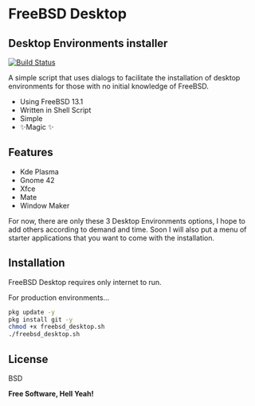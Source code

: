 # FreeBSD Desktop
## Desktop Environments installer

[![Build Status](https://travis-ci.org/joemccann/dillinger.svg?branch=master)](https://travis-ci.org/joemccann/dillinger)

A simple script that uses dialogs to facilitate the installation of desktop environments for those with no initial knowledge of FreeBSD.

- Using FreeBSD 13.1
- Written in Shell Script
- Simple
- ✨Magic ✨

## Features

- Kde Plasma
- Gnome 42
- Xfce
- Mate
- Window Maker

For now, there are only these 3 Desktop Environments options, I hope to add others according to demand and time.
Soon I will also put a menu of starter applications that you want to come with the installation.

## Installation

FreeBSD Desktop requires only internet to run.

For production environments...

```sh
pkg update -y
pkg install git -y
chmod +x freebsd_desktop.sh
./freebsd_desktop.sh
```

## License

BSD

**Free Software, Hell Yeah!**

[//]: # (These are reference links used in the body of this note and get stripped out when the markdown processor does its job. There is no need to format nicely because it shouldn't be seen. Thanks SO - http://stackoverflow.com/questions/4823468/store-comments-in-markdown-syntax)

   [dill]: <https://github.com/joemccann/dillinger>
   [git-repo-url]: <https://github.com/joemccann/dillinger.git>
   [john gruber]: <http://daringfireball.net>
   [df1]: <http://daringfireball.net/projects/markdown/>
   [markdown-it]: <https://github.com/markdown-it/markdown-it>
   [Ace Editor]: <http://ace.ajax.org>
   [node.js]: <http://nodejs.org>
   [Twitter Bootstrap]: <http://twitter.github.com/bootstrap/>
   [jQuery]: <http://jquery.com>
   [@tjholowaychuk]: <http://twitter.com/tjholowaychuk>
   [express]: <http://expressjs.com>
   [AngularJS]: <http://angularjs.org>
   [Gulp]: <http://gulpjs.com>

   [PlDb]: <https://github.com/joemccann/dillinger/tree/master/plugins/dropbox/README.md>
   [PlGh]: <https://github.com/joemccann/dillinger/tree/master/plugins/github/README.md>
   [PlGd]: <https://github.com/joemccann/dillinger/tree/master/plugins/googledrive/README.md>
   [PlOd]: <https://github.com/joemccann/dillinger/tree/master/plugins/onedrive/README.md>
   [PlMe]: <https://github.com/joemccann/dillinger/tree/master/plugins/medium/README.md>
   [PlGa]: <https://github.com/RahulHP/dillinger/blob/master/plugins/googleanalytics/README.md>
